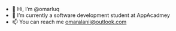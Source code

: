 - 👋 Hi, I’m @omarluq
- 🌱 I’m currently a software development student at AppAcadmey  
- 📫 You can reach me omaralanii@outlook.com

<!---
omarluq/omarluq is a ✨ special ✨ repository because its `README.md` (this file) appears on your GitHub profile.
You can click the Preview link to take a look at your changes.
--->

